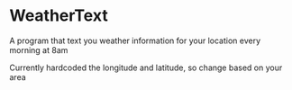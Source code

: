 # WeatherText
A program that text you weather information for your location every morning at 8am



Currently hardcoded the longitude and latitude, so change based on your area
